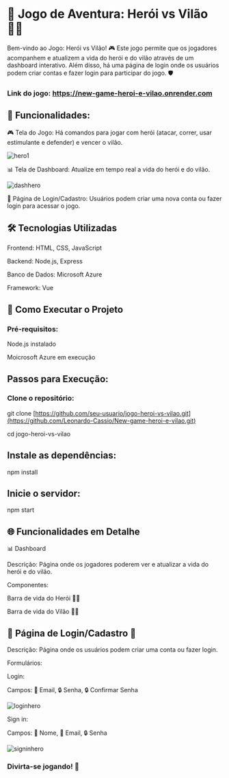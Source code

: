 
# 🏹 Jogo de Aventura: Herói vs Vilão 🦹‍♂️
Bem-vindo ao Jogo: Herói vs Vilão! 
🎮 Este jogo permite que os jogadores acompanhem e atualizem a vida do herói e do vilão através de um dashboard interativo. Além disso, há uma página de login onde os usuários podem criar contas e fazer login para participar do jogo. 🛡️

### Link do jogo: https://new-game-heroi-e-vilao.onrender.com

## 🌟 Funcionalidades:

🎮 Tela do Jogo: Há comandos para jogar com herói (atacar, correr, usar estimulante e defender) e vencer o vilão.

![hero1](https://github.com/Leonardo-Cassio/New-game-heroi-e-vilao/assets/143566209/afcdf093-a814-4697-aecb-c9865c6b9e30)

📊 Tela de Dashboard: Atualize em tempo real a vida do herói e do vilão.

![dashhero](https://github.com/Leonardo-Cassio/New-game-heroi-e-vilao/assets/143566209/1d9c7fea-0742-4a10-b6d8-032623bb4dc7)

🔑 Página de Login/Cadastro: Usuários podem criar uma nova conta ou fazer login para acessar o jogo.

## 🛠️ Tecnologias Utilizadas
Frontend: HTML, CSS, JavaScript

Backend: Node.js, Express

Banco de Dados: Microsoft Azure

Framework: Vue

## 🚀 Como Executar o Projeto

### Pré-requisitos:

Node.js instalado

Moicrosoft Azure em execução

## Passos para Execução:

### Clone o repositório:

git clone [https://github.com/seu-usuario/jogo-heroi-vs-vilao.git](https://github.com/Leonardo-Cassio/New-game-heroi-e-vilao.git)

cd jogo-heroi-vs-vilao

## Instale as dependências:

npm install

## Inicie o servidor:

npm start

## 🌐 Funcionalidades em Detalhe
📊 Dashboard

Descrição: Página onde os jogadores poderem ver e atualizar a vida do herói e do vilão.

Componentes:

Barra de vida do Herói 🦸‍♂️

Barra de vida do Vilão 🦹‍♂️

## 🔑 Página de Login/Cadastro 📂
Descrição: Página onde os usuários podem criar uma conta ou fazer login.

Formulários:

Login:

Campos: 📧 Email, 🔒 Senha, 🔒 Confirmar Senha

![loginhero](https://github.com/Leonardo-Cassio/New-game-heroi-e-vilao/assets/143566209/c25ee077-2703-491e-80fd-323a02d5b399)

Sign in:

Campos: 🧑 Nome, 📧 Email, 🔒 Senha

![signinhero](https://github.com/Leonardo-Cassio/New-game-heroi-e-vilao/assets/143566209/8bcffd59-c81f-417b-84a4-61d5b7a87e0c)

### Divirta-se jogando! 🎉
